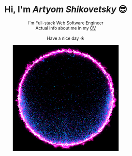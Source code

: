 <h1 align="center">Hi, I'm <i>Artyom Shikovetsky</i> 😎</h1>
<p align="center">
    I'm Full-stack Web Software Engineer
    <br/>
    Actual info about me in my <a target="_blank" href="https://bestseller-tm.notion.site/Artyom-Shikovetsky-fcfcab69077e45c5a233e40df59922bd?pvs=4">CV</a>
    <br/>
    <br/>
    Have a nice day ☀
</p>
<p align="center">
    <img src="https://github.com/art-sh/art-sh/blob/master/wave.gif?raw=true" alt="wave" width="350"/>
</p>
